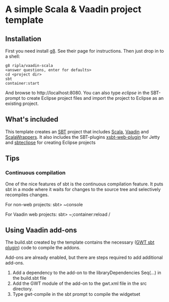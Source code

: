 # A simple Scala & Vaadin project template

## Installation

First you need install [g8](http://github.com/n8han/giter8). See their page for instructions. Then just drop in to a shell:

	g8 ripla/vaadin-scala
	<answer questions, enter for defaults>
	cd <project dir>
	sbt
	container:start
	
And browse to http://localhost:8080. You can also type *eclipse* in the SBT-prompt to create Eclipse project files and import the project to Eclipse as an existing project.

## What's included

This template creates an [SBT](https://github.com/harrah/xsbt/wiki) project that includes [Scala](http://www.scala-lang.org/), [Vaadin](http:/vaadin.com) and [ScalaWrappers](http://vaadin.com/addon/scala-wrappers). It also includes the SBT-plugins [xsbt-web-plugin](https://github.com/siasia/xsbt-web-plugin) for Jetty and [sbteclipse](https://github.com/typesafehub/sbteclipse) for creating Eclipse projects

## Tips

### Continuous compilation

One of the nice features of sbt is the continuous compilation feature.  It puts sbt in a mode where it waits for changes to the source tree and selectively recompiles changes.

For non-web projects:
    sbt> ~console

For Vaadin web projects:
    sbt> ~;container:reload /

## Using Vaadin add-ons

The build.sbt created by the template contains the necessary ([GWT sbt plugin](https://github.com/thunderklaus/sbt-gwt-plugin)) code to compile the addons.

Add-ons are already enabled, but there are steps required to add additional add-ons.

1. Add a dependency to the add-on to the libraryDependencies Seq(...) in the build.sbt file
2. Add the GWT module of the add-on to the gwt.xml file in the src directory.
3. Type gwt-compile in the sbt prompt to compile the widgetset